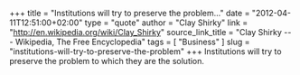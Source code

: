 +++
title             = "Institutions will try to preserve the problem..."
date              = "2012-04-11T12:51:00+02:00"
type              = "quote"
author            = "Clay Shirky"
link              = "http://en.wikipedia.org/wiki/Clay_Shirky"
source_link_title = "Clay Shirky --- Wikipedia, The Free Encyclopedia"
tags              = [ "Business" ]
slug              = "institutions-will-try-to-preserve-the-problem"
+++
Institutions will try to preserve the problem to which they are the solution.
